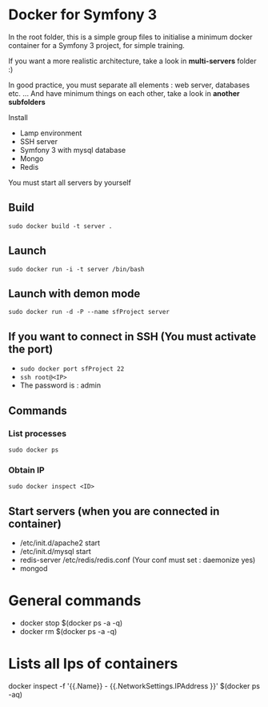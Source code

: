 # Docker for Symfony 3

In the root folder, this is a simple group files to initialise a minimum docker container for a Symfony 3 project, for simple training.

If you want a more realistic architecture, take a look in **multi-servers** folder :)

In good practice, you must separate all elements : web server, databases etc. ... And have minimum things on each other, take a look in **another subfolders**

Install 

- Lamp environment
- SSH server
- Symfony 3 with mysql database
- Mongo
- Redis

You must start all servers by yourself

## Build

```sudo docker build -t server . ```

## Launch

```sudo docker run -i -t server /bin/bash ```

## Launch with demon mode

```sudo docker run -d -P --name sfProject server ```

## If you want to connect in SSH (You must activate the port)

- ```sudo docker port sfProject 22 ```
- ```ssh root@<IP> ```
- The password is : admin

## Commands

### List processes
```sudo docker ps ```

### Obtain IP
```sudo docker inspect <ID> ```

## Start servers (when you are connected in container)

- /etc/init.d/apache2 start
- /etc/init.d/mysql start
- redis-server /etc/redis/redis.conf (Your conf must set : daemonize yes)
- mongod

# General commands

- docker stop $(docker ps -a -q)
- docker rm $(docker ps -a -q)

# Lists all Ips of containers

docker inspect -f '{{.Name}} - {{.NetworkSettings.IPAddress }}' $(docker ps -aq)




